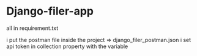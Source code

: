 # Django-filer-app


all in requirement.txt

i put the postman file inside the project =>  django_filer_postman.json
  i set api token in collection property with the variable

